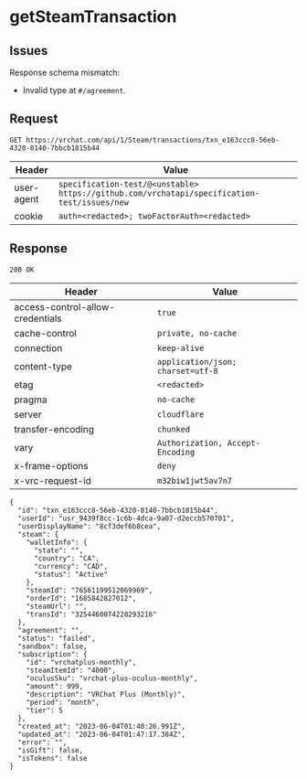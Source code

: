 # getSteamTransaction

## Issues
Response schema mismatch:
* Invalid type at ``#/agreement``.
## Request
`GET https://vrchat.com/api/1/Steam/transactions/txn_e163ccc8-56eb-4320-8140-7bbcb1815b44`

| Header | Value |
| ------ | ----- |
| user-agent | `specification-test/@<unstable> https://github.com/vrchatapi/specification-test/issues/new` |
| cookie | `auth=<redacted>; twoFactorAuth=<redacted>` |


## Response
`200 OK`

| Header | Value |
| ------ | ----- |
| access-control-allow-credentials | `true` |
| cache-control | `private, no-cache` |
| connection | `keep-alive` |
| content-type | `application/json; charset=utf-8` |
| etag | `<redacted>` |
| pragma | `no-cache` |
| server | `cloudflare` |
| transfer-encoding | `chunked` |
| vary | `Authorization, Accept-Encoding` |
| x-frame-options | `deny` |
| x-vrc-request-id | `m32biw1jwt5av7n7` |

```jsonc
{
  "id": "txn_e163ccc8-56eb-4320-8140-7bbcb1815b44",
  "userId": "usr_9439f8cc-1c6b-4dca-9a07-d2eccb570701",
  "userDisplayName": "8cf3def6b8cea",
  "steam": {
    "walletInfo": {
      "state": "",
      "country": "CA",
      "currency": "CAD",
      "status": "Active"
    },
    "steamId": "76561199512069969",
    "orderId": "1685842827012",
    "steamUrl": "",
    "transId": "3254460074228293216"
  },
  "agreement": "",
  "status": "failed",
  "sandbox": false,
  "subscription": {
    "id": "vrchatplus-monthly",
    "steamItemId": "4000",
    "oculusSku": "vrchat-plus-oculus-monthly",
    "amount": 999,
    "description": "VRChat Plus (Monthly)",
    "period": "month",
    "tier": 5
  },
  "created_at": "2023-06-04T01:40:26.991Z",
  "updated_at": "2023-06-04T01:47:17.384Z",
  "error": "",
  "isGift": false,
  "isTokens": false
}
```
